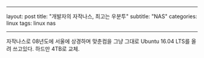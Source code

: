 
---
layout: post
title:  "개발자의 자작나스, 최고는 우분투"
subtitle:   "NAS"
categories: linux
tags: linux nas

---

자작나스로 08년도에 서울에 상경하며 맞춘컴을 그냥 그대로 Ubuntu 16.04 LTS를 올려 쓰고있다. 하드만 4TB로 교체.